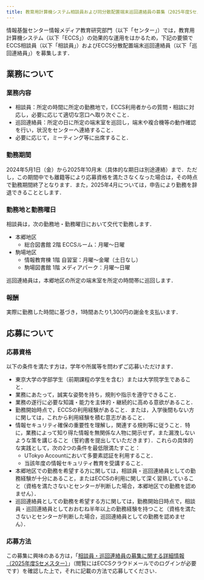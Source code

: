 ```yaml
---
title: 教育用計算機システム相談員および同分散配置端末巡回連絡員の募集（2025年度Sセメスター）
---
```


情報基盤センター情報メディア教育研究部門（以下「センター」）では，教育用計算機システム（以下「ECCS」）の効果的な運用をはかるため，下記の要領でECCS相談員（以下「相談員」）およびECCS分散配置端末巡回連絡員（以下「巡回連絡員」）を募集します．

## 業務について

### 業務内容

* 相談員：所定の時間に所定の勤務地で，ECCS利用者からの質問・相談に対応し，必要に応じて適切な窓口へ取り次ぐこと．
* 巡回連絡員：所定の日に所定の端末室を巡回し，端末や複合機等の動作確認を行い，状況をセンターへ連絡すること．
* 必要に応じて，ミーティング等に出席すること．

### 勤務期間

2024年5月1日（金）から2025年10月末（具体的な期日は別途連絡）まで．ただし，この期間中でも離籍等により応募資格を満たさなくなった場合は，その時点で勤務期間終了となります．また，2025年4月については，申告により勤務を辞退できることとします．

### 勤務地と勤務曜日

相談員は，次の勤務地・勤務曜日において交代で勤務します．

* 本郷地区
  * 総合図書館 2階 ECCSルーム：月曜～日曜
* 駒場地区
  * 情報教育棟 1階 自習室：月曜～金曜（土日なし）
  * 駒場図書館 1階 メディアパーク：月曜～日曜

巡回連絡員は，本郷地区の所定の端末室を所定の時間帯に巡回します．

### 報酬

実際に勤務した時間に基づき，1時間あたり1,300円の謝金を支払います．

## 応募について

### 応募資格

以下の条件を満たす方は，学年や所属等を問わずご応募いただけます．

* 東京大学の学部学生（前期課程の学生を含む）または大学院学生であること．
* 業務にあたって，誠実な姿勢を持ち，規則や指示を遵守できること．
* 業務の遂行に必要な知識・能力を主体的・継続的に高める意欲があること．
* 勤務開始時点で，ECCSの利用経験があること．または，入学後間もない方に関しては，これから利用経験を積む意志があること．
* 情報セキュリティ確保の重要性を理解し，関連する規則等に従うこと．特に，業務によって知り得た情報を無関係な人物に開示せず，また漏洩しないような策を講じること（誓約書を提出していただきます）．これらの具体的な実践として，次の2つの条件を最低限満たすこと：
  * UTokyo Accountにおいて多要素認証を利用すること．
  * 当該年度の情報セキュリティ教育を受講すること．
* 本郷地区での勤務を希望する方に関しては，相談員・巡回連絡員としての勤務経験が十分にあること，またはECCSの利用に関して深く習熟していること（資格を満たさないとセンターが判断した場合，本郷地区での勤務を認めません）．
* 巡回連絡員としての勤務を希望する方に関しては，勤務開始日時点で，相談員・巡回連絡員としておおむね半年以上の勤務経験を持つこと（資格を満たさないとセンターが判断した場合，巡回連絡員としての勤務を認めません）．

### 応募方法

この募集に興味のある方は，「[相談員・巡回連絡員の募集に関する詳細情報（2025年度Sセメスター）](https://docs.google.com/document/d/*/edit?usp=sharing)」（閲覧にはECCSクラウドメールでのログインが必要です）を確認した上で，それに記載の方法で応募してください．